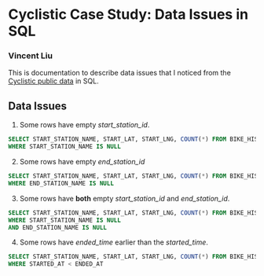 

# Cyclistic Case Study: Data Issues in SQL
### Vincent Liu

This is documentation to describe data issues that I noticed from the [Cyclistic public data](https://divvy-tripdata.s3.amazonaws.com/index.html) in SQL.

## Data Issues

1. Some rows have empty *start_station_id*.

``` sql
SELECT START_STATION_NAME, START_LAT, START_LNG, COUNT(*) FROM BIKE_HISTORY
WHERE START_STATION_NAME IS NULL 
```

2. Some rows have empty *end_station_id*
  
``` sql
SELECT START_STATION_NAME, START_LAT, START_LNG, COUNT(*) FROM BIKE_HISTORY
WHERE END_STATION_NAME IS NULL
```

3. Some rows have **both** empty *start_station_id* and *end_station_id*. 

``` sql
SELECT START_STATION_NAME, START_LAT, START_LNG, COUNT(*) FROM BIKE_HISTORY
WHERE START_STATION_NAME IS NULL 
AND END_STATION_NAME IS NULL
```

4. Some rows have *ended_time* earlier than the *started_time*.

``` sql
SELECT START_STATION_NAME, START_LAT, START_LNG, COUNT(*) FROM BIKE_HISTORY
WHERE STARTED_AT < ENDED_AT
```


  


